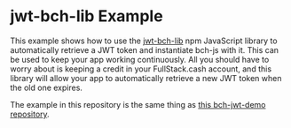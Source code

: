 # jwt-bch-lib Example

This example shows how to use the [jwt-bch-lib](https://www.npmjs.com/package/jwt-bch-lib) npm JavaScript library to automatically retrieve a JWT token and instantiate bch-js with it. This can be used to keep your app working continuously. All you should have to worry about is keeping a credit in your FullStack.cash account, and this library will allow your app to automatically retrieve a new JWT token when the old one expires.

The example in this repository is the same thing as [this bch-jwt-demo repository](https://github.com/Permissionless-Software-Foundation/jwt-bch-demo).
